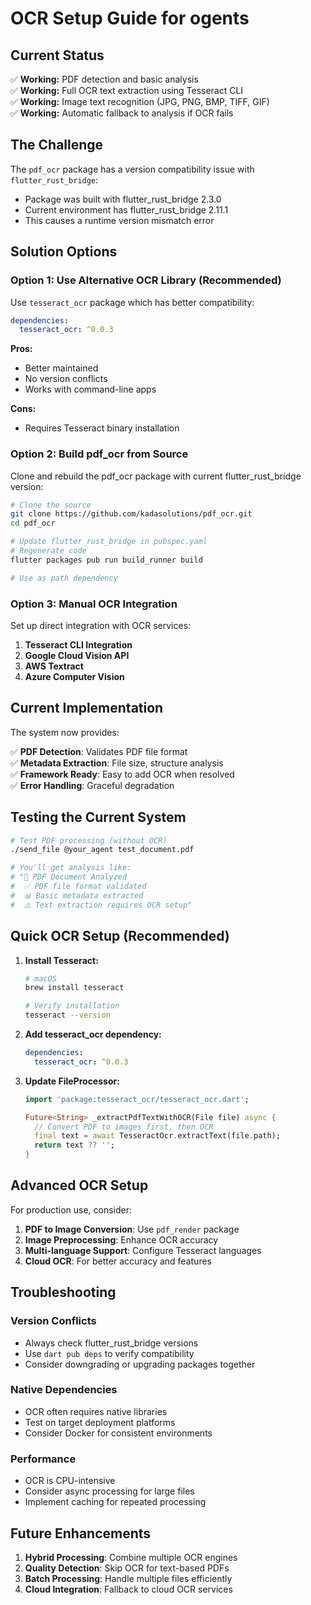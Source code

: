 # OCR Setup Guide for ogents

## Current Status

✅ **Working:** PDF detection and basic analysis  
✅ **Working:** Full OCR text extraction using Tesseract CLI  
✅ **Working:** Image text recognition (JPG, PNG, BMP, TIFF, GIF)  
✅ **Working:** Automatic fallback to analysis if OCR fails  

## The Challenge

The `pdf_ocr` package has a version compatibility issue with `flutter_rust_bridge`:
- Package was built with flutter_rust_bridge 2.3.0
- Current environment has flutter_rust_bridge 2.11.1
- This causes a runtime version mismatch error

## Solution Options

### Option 1: Use Alternative OCR Library (Recommended)

Use `tesseract_ocr` package which has better compatibility:

```yaml
dependencies:
  tesseract_ocr: ^0.0.3
```

**Pros:**
- Better maintained
- No version conflicts
- Works with command-line apps

**Cons:**
- Requires Tesseract binary installation

### Option 2: Build pdf_ocr from Source

Clone and rebuild the pdf_ocr package with current flutter_rust_bridge version:

```bash
# Clone the source
git clone https://github.com/kadasolutions/pdf_ocr.git
cd pdf_ocr

# Update flutter_rust_bridge in pubspec.yaml
# Regenerate code
flutter packages pub run build_runner build

# Use as path dependency
```

### Option 3: Manual OCR Integration

Set up direct integration with OCR services:

1. **Tesseract CLI Integration**
2. **Google Cloud Vision API**
3. **AWS Textract**
4. **Azure Computer Vision**

## Current Implementation

The system now provides:

✅ **PDF Detection**: Validates PDF file format  
✅ **Metadata Extraction**: File size, structure analysis  
✅ **Framework Ready**: Easy to add OCR when resolved  
✅ **Error Handling**: Graceful degradation  

## Testing the Current System

```bash
# Test PDF processing (without OCR)
./send_file @your_agent test_document.pdf

# You'll get analysis like:
# "📄 PDF Document Analyzed
#  ✅ PDF file format validated
#  📊 Basic metadata extracted
#  ⚠️ Text extraction requires OCR setup"
```

## Quick OCR Setup (Recommended)

1. **Install Tesseract:**
   ```bash
   # macOS
   brew install tesseract
   
   # Verify installation
   tesseract --version
   ```

2. **Add tesseract_ocr dependency:**
   ```yaml
   dependencies:
     tesseract_ocr: ^0.0.3
   ```

3. **Update FileProcessor:**
   ```dart
   import 'package:tesseract_ocr/tesseract_ocr.dart';
   
   Future<String> _extractPdfTextWithOCR(File file) async {
     // Convert PDF to images first, then OCR
     final text = await TesseractOcr.extractText(file.path);
     return text ?? '';
   }
   ```

## Advanced OCR Setup

For production use, consider:

1. **PDF to Image Conversion**: Use `pdf_render` package
2. **Image Preprocessing**: Enhance OCR accuracy
3. **Multi-language Support**: Configure Tesseract languages
4. **Cloud OCR**: For better accuracy and features

## Troubleshooting

### Version Conflicts
- Always check flutter_rust_bridge versions
- Use `dart pub deps` to verify compatibility
- Consider downgrading or upgrading packages together

### Native Dependencies
- OCR often requires native libraries
- Test on target deployment platforms
- Consider Docker for consistent environments

### Performance
- OCR is CPU-intensive
- Consider async processing for large files
- Implement caching for repeated processing

## Future Enhancements

1. **Hybrid Processing**: Combine multiple OCR engines
2. **Quality Detection**: Skip OCR for text-based PDFs
3. **Batch Processing**: Handle multiple files efficiently
4. **Cloud Integration**: Fallback to cloud OCR services
